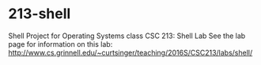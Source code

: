# 213-shell
Shell Project for Operating Systems class
CSC 213: Shell Lab
See the lab page for information on this lab: http://www.cs.grinnell.edu/~curtsinger/teaching/2016S/CSC213/labs/shell/
